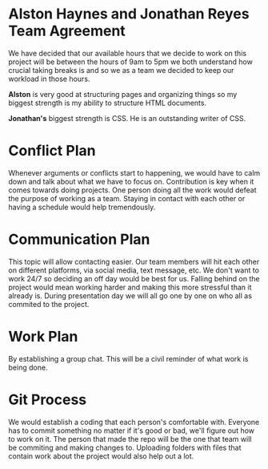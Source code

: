 # Alston Haynes and Jonathan Reyes Team Agreement
We have decided that our available hours that we decide to 
work on this project will be between the hours of 9am to 5pm 
we both understand how crucial taking breaks is and so we as a team we decided 
to keep our workload in those hours.

**Alston** is very good at structuring pages and organizing things so my biggest strength is
my ability to structure HTML documents.

**Jonathan's** biggest strength is CSS. He is an 
outstanding writer of CSS.
         
# Conflict Plan
Whenever arguments or conflicts start to happening, we would have to calm down and talk about what we have to focus on.
Contribution is key when it comes towards doing projects. One person doing all the work would defeat the purpose of working as a team.
Staying in contact with each other or having a schedule would help tremendously.

# Communication Plan
This topic will allow contacting easier. Our team members will hit each other on different platforms, via social media, text message, etc.
We don't want to work 24/7 so deciding an off day would be best for us. Falling behind on the project would mean working harder and making this more stressful than it already is.
During presentation day we will all go one by one on who all as commited to the project.

# Work Plan
By establishing a group chat. This will be a civil reminder of what work is being done.

# Git Process
We would establish a coding that each person's comfortable with. Everyone has to commit something no matter if it's good or bad, we'll figure out how to work on it.
The person that made the repo will be the one that team will be commiting and making changes to. Uploading folders with files that contain work about the project would also
help out a lot.
